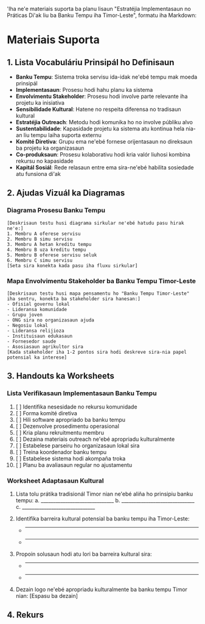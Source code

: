 'Iha ne'e materiais suporta ba planu lisaun "Estratéjia Implementasaun no Práticas Di'ak liu ba Banku Tempu iha Timor-Leste", formatu iha Markdown:

# Materiais Suporta

## 1. Lista Vocabuláriu Prinsipál ho Definisaun

- **Banku Tempu**: Sistema troka servisu ida-idak ne'ebé tempu mak moeda prinsipál
- **Implementasaun**: Prosesu hodi hahu planu ka sistema
- **Envolvimentu Stakeholder**: Prosesu hodi involve parte relevante iha projetu ka inisiativa
- **Sensibilidade Kultural**: Hatene no respeita diferensa no tradisaun kultural
- **Estratéjia Outreach**: Metodu hodi komunika ho no involve públiku alvo
- **Sustentabilidade**: Kapasidade projetu ka sistema atu kontinua hela nia-an liu tempu laiha suporta externu
- **Komité Diretiva**: Grupu ema ne'ebé fornese orijentasaun no direksaun ba projetu ka organizasaun
- **Co-produksaun**: Prosesu kolaborativu hodi kria valór liuhosi kombina rekursu no kapasidade
- **Kapitál Sosiál**: Rede relasaun entre ema sira-ne'ebé habilita sosiedade atu funsiona di'ak

## 2. Ajudas Vizuál ka Diagramas

### Diagrama Prosesu Banku Tempu

```
[Deskrisaun testu husi diagrama sirkular ne'ebé hatudu pasu hirak ne'e:]
1. Membru A oferese servisu
2. Membru B simu servisu
3. Membru A hetan kreditu tempu
4. Membru B uza kreditu tempu
5. Membru B oferese servisu seluk
6. Membru C simu servisu
[Seta sira konekta kada pasu iha fluxu sirkular]
```

### Mapa Envolvimentu Stakeholder ba Banku Tempu Timor-Leste

```
[Deskrisaun testu husi mapa pensamentu ho "Banku Tempu Timor-Leste" iha sentru, konekta ba stakeholder sira hanesan:]
- Ofisial governu lokal
- Lideransa komunidade
- Grupu joven
- ONG sira no organizasaun ajuda
- Negosiu lokal
- Lideransa relijioza
- Instituisaun edukasaun
- Fornesedor saude
- Asosiasaun agrikultor sira
[Kada stakeholder iha 1-2 pontos sira hodi deskreve sira-nia papel potensial ka interese]
```

## 3. Handouts ka Worksheets

### Lista Verifikasaun Implementasaun Banku Tempu

1. [ ] Identifika nesesidade no rekursu komunidade
2. [ ] Forma komité diretiva
3. [ ] Hili software apropriado ba banku tempu
4. [ ] Dezenvolve prosedimentu operasional
5. [ ] Kria planu rekruitmentu membru
6. [ ] Dezaina materiais outreach ne'ebé apropriadu kulturalmente
7. [ ] Estabelese parseiru ho organizasaun lokal sira
8. [ ] Treina koordenador banku tempu
9. [ ] Estabelese sistema hodi akompaña troka
10. [ ] Planu ba avaliasaun regular no ajustamentu

### Worksheet Adaptasaun Kultural

1. Lista tolu prátika tradisionál Timor nian ne'ebé aliña ho prinsipiu banku tempu:
   a. ______________________________
   b. ______________________________
   c. ______________________________

2. Identifika barreira kultural potensial ba banku tempu iha Timor-Leste:
   - _____________________________________________
   - _____________________________________________

3. Propoin solusaun hodi atu lori ba barreira kultural sira:
   - _____________________________________________
   - _____________________________________________

4. Dezain logo ne'ebé apropriadu kulturalmente ba banku tempu Timor nian:
   [Espasu ba dezain]

## 4. Rekurs